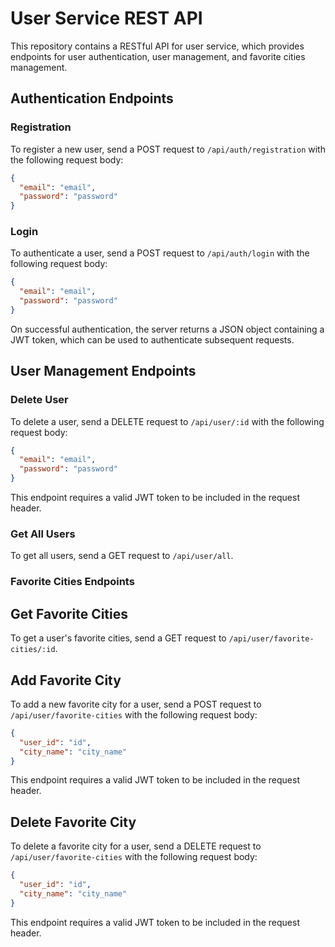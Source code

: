 # User Service REST API
This repository contains a RESTful API for user service, which provides endpoints for user authentication, user management, and favorite cities management.

## Authentication Endpoints
### Registration
To register a new user, send a POST request to `/api/auth/registration` with the following request body:
```json
{
  "email": "email",
  "password": "password"
}
```
### Login
To authenticate a user, send a POST request to `/api/auth/login` with the following request body:
```json
{
  "email": "email",
  "password": "password"
}
```
On successful authentication, the server returns a JSON object containing a JWT token, which can be used to authenticate subsequent requests.
## User Management Endpoints
### Delete User
To delete a user, send a DELETE request to `/api/user/:id` with the following request body:
```json
{
  "email": "email",
  "password": "password"
}
```
This endpoint requires a valid JWT token to be included in the request header.
### Get All Users
To get all users, send a GET request to `/api/user/all`.

### Favorite Cities Endpoints
## Get Favorite Cities
To get a user's favorite cities, send a GET request to `/api/user/favorite-cities/:id`.

## Add Favorite City
To add a new favorite city for a user, send a POST request to `/api/user/favorite-cities` with the following request body:
```json
{
  "user_id": "id",
  "city_name": "city_name"
}
```
This endpoint requires a valid JWT token to be included in the request header.
## Delete Favorite City
To delete a favorite city for a user, send a DELETE request to `/api/user/favorite-cities` with the following request body:
```json
{
  "user_id": "id",
  "city_name": "city_name"
}
```
This endpoint requires a valid JWT token to be included in the request header.